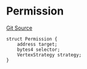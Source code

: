 # Permission
[Git Source](https://github.com/llama-community/vertex-v1/blob/c439ebd3966a0311d4b5f0be7550cd124e20dad2/src/utils/Structs.sol)


```solidity
struct Permission {
    address target;
    bytes4 selector;
    VertexStrategy strategy;
}
```

